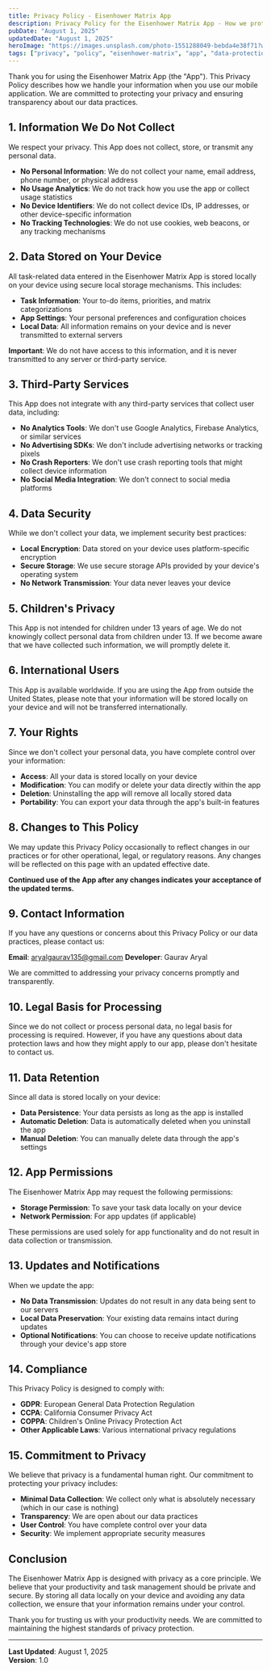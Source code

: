 ```yaml
---
title: Privacy Policy - Eisenhower Matrix App
description: Privacy Policy for the Eisenhower Matrix App - How we protect your data and respect your privacy.
pubDate: "August 1, 2025"
updatedDate: "August 1, 2025"
heroImage: "https://images.unsplash.com/photo-1551288049-bebda4e38f71?w=800&auto=format&fit=crop&q=60"
tags: ["privacy", "policy", "eisenhower-matrix", "app", "data-protection"]
---
```


Thank you for using the Eisenhower Matrix App (the "App"). This Privacy Policy describes how we handle your information when you use our mobile application. We are committed to protecting your privacy and ensuring transparency about our data practices.

## 1. Information We Do Not Collect

We respect your privacy. This App does not collect, store, or transmit any personal data.

- **No Personal Information**: We do not collect your name, email address, phone number, or physical address
- **No Usage Analytics**: We do not track how you use the app or collect usage statistics
- **No Device Identifiers**: We do not collect device IDs, IP addresses, or other device-specific information
- **No Tracking Technologies**: We do not use cookies, web beacons, or any tracking mechanisms

## 2. Data Stored on Your Device

All task-related data entered in the Eisenhower Matrix App is stored locally on your device using secure local storage mechanisms. This includes:

- **Task Information**: Your to-do items, priorities, and matrix categorizations
- **App Settings**: Your personal preferences and configuration choices
- **Local Data**: All information remains on your device and is never transmitted to external servers

**Important**: We do not have access to this information, and it is never transmitted to any server or third-party service.

## 3. Third-Party Services

This App does not integrate with any third-party services that collect user data, including:

- **No Analytics Tools**: We don't use Google Analytics, Firebase Analytics, or similar services
- **No Advertising SDKs**: We don't include advertising networks or tracking pixels
- **No Crash Reporters**: We don't use crash reporting tools that might collect device information
- **No Social Media Integration**: We don't connect to social media platforms

## 4. Data Security

While we don't collect your data, we implement security best practices:

- **Local Encryption**: Data stored on your device uses platform-specific encryption
- **Secure Storage**: We use secure storage APIs provided by your device's operating system
- **No Network Transmission**: Your data never leaves your device

## 5. Children's Privacy

This App is not intended for children under 13 years of age. We do not knowingly collect personal data from children under 13. If we become aware that we have collected such information, we will promptly delete it.

## 6. International Users

This App is available worldwide. If you are using the App from outside the United States, please note that your information will be stored locally on your device and will not be transferred internationally.

## 7. Your Rights

Since we don't collect your personal data, you have complete control over your information:

- **Access**: All your data is stored locally on your device
- **Modification**: You can modify or delete your data directly within the app
- **Deletion**: Uninstalling the app will remove all locally stored data
- **Portability**: You can export your data through the app's built-in features

## 8. Changes to This Policy

We may update this Privacy Policy occasionally to reflect changes in our practices or for other operational, legal, or regulatory reasons. Any changes will be reflected on this page with an updated effective date.

**Continued use of the App after any changes indicates your acceptance of the updated terms.**

## 9. Contact Information

If you have any questions or concerns about this Privacy Policy or our data practices, please contact us:

**Email**: aryalgaurav135@gmail.com 
**Developer**: Gaurav Aryal

We are committed to addressing your privacy concerns promptly and transparently.

## 10. Legal Basis for Processing

Since we do not collect or process personal data, no legal basis for processing is required. However, if you have any questions about data protection laws and how they might apply to our app, please don't hesitate to contact us.

## 11. Data Retention

Since all data is stored locally on your device:

- **Data Persistence**: Your data persists as long as the app is installed
- **Automatic Deletion**: Data is automatically deleted when you uninstall the app
- **Manual Deletion**: You can manually delete data through the app's settings

## 12. App Permissions

The Eisenhower Matrix App may request the following permissions:

- **Storage Permission**: To save your task data locally on your device
- **Network Permission**: For app updates (if applicable)

These permissions are used solely for app functionality and do not result in data collection or transmission.

## 13. Updates and Notifications

When we update the app:

- **No Data Transmission**: Updates do not result in any data being sent to our servers
- **Local Data Preservation**: Your existing data remains intact during updates
- **Optional Notifications**: You can choose to receive update notifications through your device's app store

## 14. Compliance

This Privacy Policy is designed to comply with:

- **GDPR**: European General Data Protection Regulation
- **CCPA**: California Consumer Privacy Act
- **COPPA**: Children's Online Privacy Protection Act
- **Other Applicable Laws**: Various international privacy regulations

## 15. Commitment to Privacy

We believe that privacy is a fundamental human right. Our commitment to protecting your privacy includes:

- **Minimal Data Collection**: We collect only what is absolutely necessary (which in our case is nothing)
- **Transparency**: We are open about our data practices
- **User Control**: You have complete control over your data
- **Security**: We implement appropriate security measures

## Conclusion

The Eisenhower Matrix App is designed with privacy as a core principle. We believe that your productivity and task management should be private and secure. By storing all data locally on your device and avoiding any data collection, we ensure that your information remains under your control.

Thank you for trusting us with your productivity needs. We are committed to maintaining the highest standards of privacy protection.

---

**Last Updated**: August 1, 2025  
**Version**: 1.0 